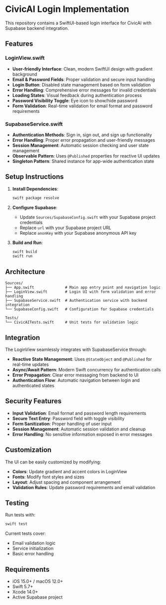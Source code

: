 # CivicAI Login Implementation

This repository contains a SwiftUI-based login interface for CivicAI with Supabase backend integration.

## Features

### LoginView.swift
- **User-friendly Interface**: Clean, modern SwiftUI design with gradient background
- **Email & Password Fields**: Proper validation and secure input handling
- **Login Button**: Disabled state management based on form validation
- **Error Handling**: Comprehensive error messages for invalid credentials
- **Loading States**: Visual feedback during authentication process
- **Password Visibility Toggle**: Eye icon to show/hide password
- **Form Validation**: Real-time validation for email format and password requirements

### SupabaseService.swift
- **Authentication Methods**: Sign in, sign out, and sign up functionality
- **Error Handling**: Proper error propagation and user-friendly messages
- **Session Management**: Automatic session checking and user state management
- **Observable Pattern**: Uses `@Published` properties for reactive UI updates
- **Singleton Pattern**: Shared instance for app-wide authentication state

## Setup Instructions

1. **Install Dependencies**: 
   ```bash
   swift package resolve
   ```

2. **Configure Supabase**:
   - Update `Sources/SupabaseConfig.swift` with your Supabase project credentials
   - Replace `url` with your Supabase project URL
   - Replace `anonKey` with your Supabase anonymous API key

3. **Build and Run**:
   ```bash
   swift build
   swift run
   ```

## Architecture

```
Sources/
├── App.swift              # Main app entry point and navigation logic
├── LoginView.swift        # Login UI with form validation and error handling
├── SupabaseService.swift  # Authentication service with backend integration
└── SupabaseConfig.swift   # Configuration for Supabase credentials

Tests/
└── CivicAITests.swift     # Unit tests for validation logic
```

## Integration

The LoginView seamlessly integrates with SupabaseService through:
- **Reactive State Management**: Uses `@StateObject` and `@Published` for real-time updates
- **Async/Await Pattern**: Modern Swift concurrency for authentication calls  
- **Error Propagation**: Clear error messaging from backend to UI
- **Authentication Flow**: Automatic navigation between login and authenticated states

## Security Features

- **Input Validation**: Email format and password length requirements
- **Secure Text Entry**: Password field with toggle visibility
- **Form Sanitization**: Proper handling of user input
- **Session Management**: Automatic session validation and cleanup
- **Error Handling**: No sensitive information exposed in error messages

## Customization

The UI can be easily customized by modifying:
- **Colors**: Update gradient and accent colors in LoginView
- **Fonts**: Modify font styles and sizes
- **Layout**: Adjust spacing and component arrangement
- **Validation Rules**: Update password requirements and email validation

## Testing

Run tests with:
```bash
swift test
```

Current tests cover:
- Email validation logic
- Service initialization
- Basic error handling

## Requirements

- iOS 15.0+ / macOS 12.0+
- Swift 5.7+
- Xcode 14.0+
- Active Supabase project